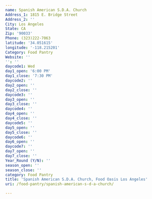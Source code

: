 ```yaml
---
name: Spanish American S.D.A. Church
Address_1: 1815 E. Bridge Street
Address_2: ''
City: Los Angeles
State: CA
Zip: '90033'
Phone: (323)222-7063
latitude: '34.051615'
longitude: '-118.215201'
Category: Food Pantry
Website: ''
'': ''
daycode1: Wed
day1_open: '6:00 PM'
day1_close: '7:30 PM'
daycode2: ''
day2_open: ''
day2_close: ''
daycode3: ''
day3_open: ''
day3_close: ''
daycode4: ''
day4_open: ''
day4_close: ''
daycode5: ''
day5_open: ''
day5_close: ''
daycode6: ''
day6_open: ''
daycode7: ''
day7_open: ''
day7_close: ''
Year_Round (Y/N): ''
season_open: ''
season_close: ''
category: Food Pantry
title: 'Spanish American S.D.A. Church, Food Oasis Los Angeles'
uri: /food-pantry/spanish-american-s-d-a-church/

---
```

